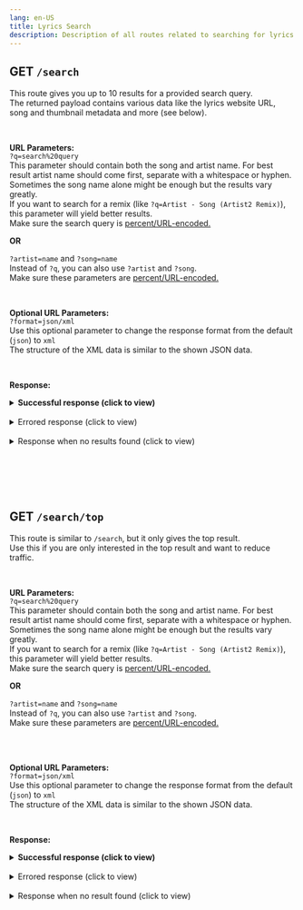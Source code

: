```yaml
---
lang: en-US
title: Lyrics Search
description: Description of all routes related to searching for lyrics metadata
---
```


## GET `/search`

This route gives you up to 10 results for a provided search query.  
The returned payload contains various data like the lyrics website URL, song and thumbnail metadata and more (see below).

<br>

**URL Parameters:**  
`?q=search%20query`  
This parameter should contain both the song and artist name. For best result artist name should come first, separate with a whitespace or hyphen.  
Sometimes the song name alone might be enough but the results vary greatly.  
If you want to search for a remix (like `?q=Artist - Song (Artist2 Remix)`), this parameter will yield better results.  
Make sure the search query is [percent/URL-encoded.](https://en.wikipedia.org/wiki/Percent-encoding)  

**OR**

`?artist=name` and `?song=name`  
Instead of `?q`, you can also use `?artist` and `?song`.  
Make sure these parameters are [percent/URL-encoded.](https://en.wikipedia.org/wiki/Percent-encoding)

<br>

**Optional URL Parameters:**  
`?format=json/xml`  
Use this optional parameter to change the response format from the default (`json`) to `xml`  
The structure of the XML data is similar to the shown JSON data.

<br>

**Response:**  

<details><summary><b>Successful response (click to view)</b></summary>

```jsonc
{
    "error": false,
    "matches": 10,
    "top": {
        "url": "https://genius.com/Artist-Foo-song-name-lyrics",
        "path": "/Artist-Foo-song-name-lyrics",
        "language": "en",
        "meta": {
            "title": "Song Name",
            "fullTitle": "Song Name by Artist Foo (ft. Artist Bar)",
            "artists": "Artist Foo (ft. Artist Bar)",
            "primaryArtist": {
                "name": "Artist Foo",
                "url": "https://genius.com/artists/Artist-Foo",
                "headerImage": "https://images.genius.com/...",
                "image": "https://images.genius.com/..."
            },
            "featuredArtists": [
                {
                    "name": "Artist Bar",
                    "url": "https://genius.com/artists/Artist-Bar",
                    "headerImage": "https://images.genius.com/...",
                    "image": "https://images.genius.com/..."
                }
            ],
            "releaseDate": {
                "year": 2018,
                "month": 9,
                "day": 12
            }
        },
        "resources": {
            "thumbnail": "https://images.genius.com/...",
            "image": "https://images.genius.com/..."
        },
        "lyricsState": "complete",
        "id": 42069
    },
    "all": [
        // This array contains up to 10 objects with the same structure as 'top', sorted best match first
        // The amount of objects in here is the same as the 'matches' property
        // The first object of this array is exactly the same as 'top'
    ]
}
```

</details>
<br>
<details><summary>Errored response (click to view)</summary>

```json
{
    "error": true,
    "matches": null,
    "message": "Something went wrong"
}
```

</details>
<br>
<details><summary>Response when no results found (click to view)</summary>

```json
{
    "error": true,
    "matches": 0,
    "message": "Found no results matching your search query"
}
```

</details><br>

<br><br><br>

## GET `/search/top`

This route is similar to `/search`, but it only gives the top result.  
Use this if you are only interested in the top result and want to reduce traffic.

<br>

**URL Parameters:**  
`?q=search%20query`  
This parameter should contain both the song and artist name. For best result artist name should come first, separate with a whitespace or hyphen.  
Sometimes the song name alone might be enough but the results vary greatly.  
If you want to search for a remix (like `?q=Artist - Song (Artist2 Remix)`), this parameter will yield better results.  
Make sure the search query is [percent/URL-encoded.](https://en.wikipedia.org/wiki/Percent-encoding)  

**OR**

`?artist=name` and `?song=name`  
Instead of `?q`, you can also use `?artist` and `?song`.  
Make sure these parameters are [percent/URL-encoded.](https://en.wikipedia.org/wiki/Percent-encoding)

<br><br>

**Optional URL Parameters:**  
`?format=json/xml`  
Use this optional parameter to change the response format from the default (`json`) to `xml`  
The structure of the XML data is similar to the shown JSON data.

<br>

**Response:**  

<details><summary><b>Successful response (click to view)</b></summary>

```jsonc
{
    "error": false,
    "matches": 1,
    "url": "https://genius.com/Artist-Foo-song-name-lyrics",
    "path": "/Artist-Foo-song-name-lyrics",
    "language": "en",
    "meta": {
        "title": "Song Name",
        "fullTitle": "Song Name by Artist Foo (ft. Artist Bar)",
        "artists": "Artist Foo (ft. Artist Bar)",
        "primaryArtist": {
            "name": "Artist Foo",
            "url": "https://genius.com/artists/Artist-Foo",
            "headerImage": "https://images.genius.com/...",
            "image": "https://images.genius.com/..."
        },
        "featuredArtists": [
            {
                "name": "Artist Bar",
                "url": "https://genius.com/artists/Artist-Bar",
                "headerImage": "https://images.genius.com/...",
                "image": "https://images.genius.com/..."
            }
        ],
        "releaseDate": {
            "year": 2018,
            "month": 9,
            "day": 12
        }
    },
    "resources": {
        "thumbnail": "https://images.genius.com/...",
        "image": "https://images.genius.com/..."
    },
    "lyricsState": "complete",
    "id": 42069
}
```

</details>
<br>
<details><summary>Errored response (click to view)</summary>

```json
{
    "error": true,
    "matches": null,
    "message": "Something went wrong"
}
```

</details>
<br>
<details><summary>Response when no result found (click to view)</summary>

```json
{
    "error": true,
    "matches": 0,
    "message": "Found no results matching your search query"
}
```

</details>
